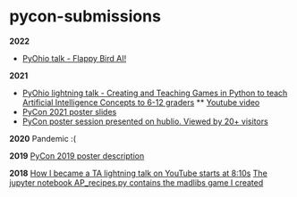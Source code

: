 # pycon-submissions
**2022**
* [PyOhio talk - Flappy Bird AI!]([https://www.youtube.com/watch?v=2Cm8AcCg2aI](https://www.pyohio.org/2022/program/talks/flappy-bird-ai)) 

**2021**
* [PyOhio lightning talk - Creating and Teaching Games in Python to teach Artificial Intelligence Concepts to 6-12 graders](https://www.pyohio.org/2021/program/talks/creating-and-teaching-games-in-python-to-teach-artificial-intelligence-concepts)
** [Youtube video](https://youtu.be/eNaPGZX7Co0)
* [PyCon 2021 poster slides](https://docs.google.com/presentation/d/1AF_CIiptDZVgxBFFpeiFKewns0qONrA9U8IJmOjyMF4/edit?usp=sharing)
* [PyCon poster session presented on hublio. Viewed by 20+ visitors ](https://pyconus2021.hubilo.com/)

**2020**
Pandemic :(

**2019**
[PyCon 2019 poster description](https://us.pycon.org/2019/schedule/presentation/120/) 

**2018**
[How I became a TA lightning talk on YouTube starts at 8:10s](https://www.youtube.com/watch?v=fJj18KzomR0&t=822s) 
[The jupyter notebook AP_recipes.py contains the madlibs game I created](https://github.com/anaypant/anaypant.github.io/blob/master/pycon-submissions/jupyter-notebooks/AP_recipes.ipynb)

